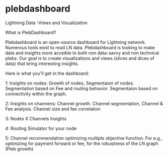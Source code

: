 # plebdashboard

Lightning Data -Views and Visualization

What is PlebDashboard?

Plebdashboard is an open-source dashboard for Lightning network. Numerous tools exist to read LN data. Plebdashboard is looking to make data and insights more acceible to both non data-savvy and non technical plebs. Our goal is to create visualizations and views (slices and dices of data) that bring interesting insights.  

Here is what you'll get in the dashboard:

1: Insights on nodes: Growth of nodes, Segmentaion of nodes. Segmentation based on Fee and routing behavior. Segmentaion based on connectivity within the graph.

2: Insights on channens: Channel growth. Channel segmentation, Channel & Fee analysis. Channel size and fee correlation

3: Nodes X Channels Insights

4: Routing Simulator for your node

5: Channel recommendation optimizing multiple objective function. For e.g., optimizing for payment forward or fee, for the robustness of the LN graph (Pleb growth) 

